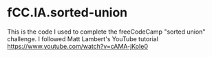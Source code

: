 # fCC.IA.sorted-union
This is the code I used to complete the freeCodeCamp "sorted union" challenge. I followed Matt Lambert's YouTube tutorial https://www.youtube.com/watch?v=cAMA-jKoIe0

